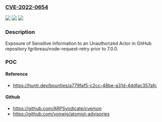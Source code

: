 ### [CVE-2022-0654](https://cve.mitre.org/cgi-bin/cvename.cgi?name=CVE-2022-0654)
![](https://img.shields.io/static/v1?label=Product&message=fgribreau%2Fnode-request-retry&color=blue)
![](https://img.shields.io/static/v1?label=Version&message=n%2Fa&color=blue)
![](https://img.shields.io/static/v1?label=Vulnerability&message=CWE-200%20Exposure%20of%20Sensitive%20Information%20to%20an%20Unauthorized%20Actor&color=brighgreen)

### Description

Exposure of Sensitive Information to an Unauthorized Actor in GitHub repository fgribreau/node-request-retry prior to 7.0.0.

### POC

#### Reference
- https://huntr.dev/bounties/a779faf5-c2cc-48be-a31d-4ddfac357afc

#### Github
- https://github.com/ARPSyndicate/cvemon
- https://github.com/vonwig/atomist-advisories

